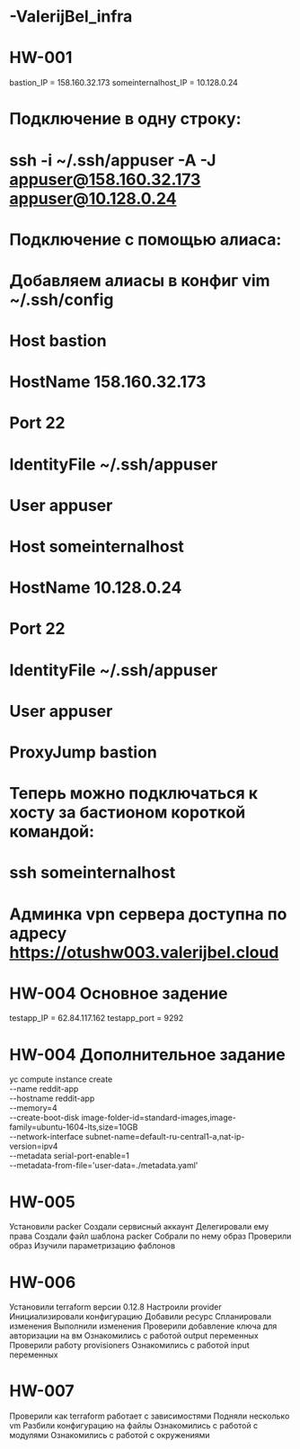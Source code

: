 # -ValerijBel_infra

# HW-001
bastion_IP = 158.160.32.173
someinternalhost_IP = 10.128.0.24

# Подключение в одну строку:
# ssh -i ~/.ssh/appuser -A -J appuser@158.160.32.173 appuser@10.128.0.24

# Подключение с помощью алиаса:

# Добавляем алиасы в конфиг vim ~/.ssh/config
# Host bastion
#   HostName 158.160.32.173
#   Port 22
#   IdentityFile ~/.ssh/appuser
#   User appuser

# Host someinternalhost
#   HostName 10.128.0.24
#   Port 22
#   IdentityFile ~/.ssh/appuser
#   User appuser
#   ProxyJump bastion

# Теперь можно подключаться к хосту за бастионом короткой командой:
# ssh someinternalhost

# Админка vpn сервера доступна по адресу https://otushw003.valerijbel.cloud

# HW-004 Основное задение
testapp_IP = 62.84.117.162
testapp_port = 9292

# HW-004 Дополнительное задание
yc compute instance create \
  --name reddit-app \
  --hostname reddit-app \
  --memory=4 \
  --create-boot-disk image-folder-id=standard-images,image-family=ubuntu-1604-lts,size=10GB \
  --network-interface subnet-name=default-ru-central1-a,nat-ip-version=ipv4 \
  --metadata serial-port-enable=1 \
  --metadata-from-file='user-data=./metadata.yaml'

# HW-005
Установили packer
Создали сервисный аккаунт
Делегировали ему права
Создали файл шаблона packer
Собрали по нему образ
Проверили образ
Изучили параметризацию фаблонов

# HW-006
Установили terraform версии 0.12.8
Настроили provider
Инициализировали конфигурацию
Добавили ресурс
Спланировали изменения
Выполнили изменения
Проверили добавление ключа для авторизации на вм
Ознакомились с работой output переменных
Проверили работу provisioners
Ознакомились с работой input переменных

# HW-007
Проверили как terraform работает с зависимостями
Подняли несколько vm
Разбили конфигурацию на файлы
Ознакомились с работой с модулями
Ознакомились с работой с окружениями
